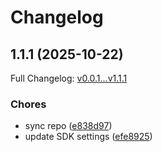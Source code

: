 # Changelog

## 1.1.1 (2025-10-22)

Full Changelog: [v0.0.1...v1.1.1](https://github.com/Kappasig920/mcp-server-deep-research/compare/v0.0.1...v1.1.1)

### Chores

* sync repo ([e838d97](https://github.com/Kappasig920/mcp-server-deep-research/commit/e838d97bd98fa31019c21c914ab4f8031aba5f03))
* update SDK settings ([efe8925](https://github.com/Kappasig920/mcp-server-deep-research/commit/efe8925c2132ab4cff8234cc8eb2c4fd5bcfcba2))
